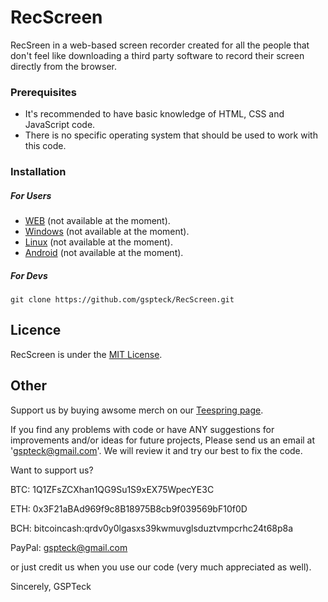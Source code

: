 # RecScreen

RecSreen in a web-based screen recorder created for all the people that don't feel like downloading a third party software to record their screen directly from the browser.

### Prerequisites

* It's recommended to have basic knowledge of HTML, CSS and JavaScript code.
* There is no specific operating system that should be used to work with this code.

### Installation

##### For Users

+ [WEB]() (not available at the moment).
+ [Windows]() (not available at the moment).
+ [Linux]() (not available at the moment).
+ [Android]() (not available at the moment).

##### For Devs

```git clone https://github.com/gspteck/RecScreen.git```

## Licence

RecScreen is under the [MIT License](https://raw.githubusercontent.com/gspteck/RecScreen/main/LICENSE).

## Other

Support us by buying awsome merch on our [Teespring page](https://teespring.com/it/stores/gspteck-2).

If you find any problems with code or have ANY suggestions for improvements and/or ideas for future projects,
Please send us an email at 'gspteck@gmail.com'.
We will review it and try our best to fix the code.

Want to support us?

BTC: 1Q1ZFsZCXhan1QG9Su1S9xEX75WpecYE3C

ETH: 0x3F21aBAd969f9c8B18975B8cb9f039569bF10f0D

BCH: bitcoincash:qrdv0y0lgasxs39kwmuvglsduztvmpcrhc24t68p8a

PayPal: [gspteck@gmail.com](https://paypal.me/gspteck)

or just credit us when you use our code (very much appreciated as well).

Sincerely,
GSPTeck
